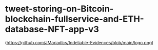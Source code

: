 # tweet-storing-on-Bitcoin-blockchain-fullservice-and-ETH-database-NFT-app-v3
(https://github.com/JMariadlcs/Indeliable-Evidences/blob/main/logo.png)
